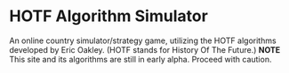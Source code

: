 # HOTF Algorithm Simulator
An online country simulator/strategy game, utilizing the HOTF algorithms developed by Eric Oakley. (HOTF stands for History Of The Future.) **NOTE** This site and its algorithms are still in early alpha. Proceed with caution.
